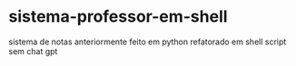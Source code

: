 # sistema-professor-em-shell
sistema de notas anteriormente feito em python refatorado em shell script sem chat gpt
